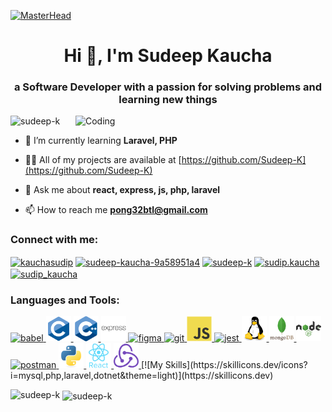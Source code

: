 [![MasterHead](https://pbs.twimg.com/media/DQlOsZyVAAAXfAx?format=jpg&name=large)](https://github.com/Sudeep-K)

<h1 align="center">Hi 👋, I'm Sudeep Kaucha</h1>
<h3 align="center">a Software Developer with a passion for solving problems and learning new things</h3>

<img align="right" alt="Coding" width="400" src="https://i0.wp.com/i.giphy.com/media/137EaR4vAOCn1S/giphy-downsized.gif?w=770&ssl=1">

<p align="left"> <img src="https://komarev.com/ghpvc/?username=sudeep-k&label=Profile%20views&color=0e75b6&style=flat" alt="sudeep-k" /> </p>

- 🌱 I’m currently learning **Laravel, PHP**

- 👨‍💻 All of my projects are available at [https://github.com/Sudeep-K](https://github.com/Sudeep-K)

- 💬 Ask me about **react, express, js, php, laravel**

- 📫 How to reach me **pong32btl@gmail.com**

<h3 align="left">Connect with me:</h3>
<p align="left">
<a href="https://twitter.com/kauchasudip" target="blank"><img align="center" src="https://raw.githubusercontent.com/rahuldkjain/github-profile-readme-generator/master/src/images/icons/Social/twitter.svg" alt="kauchasudip" height="30" width="40" /></a>
<a href="https://linkedin.com/in/sudeep-kaucha-9a58951a4" target="blank"><img align="center" src="https://raw.githubusercontent.com/rahuldkjain/github-profile-readme-generator/master/src/images/icons/Social/linked-in-alt.svg" alt="sudeep-kaucha-9a58951a4" height="30" width="40" /></a>
<a href="https://stackoverflow.com/users/sudeep-k" target="blank"><img align="center" src="https://raw.githubusercontent.com/rahuldkjain/github-profile-readme-generator/master/src/images/icons/Social/stack-overflow.svg" alt="sudeep-k" height="30" width="40" /></a>
<a href="https://fb.com/sudip.kaucha" target="blank"><img align="center" src="https://raw.githubusercontent.com/rahuldkjain/github-profile-readme-generator/master/src/images/icons/Social/facebook.svg" alt="sudip.kaucha" height="30" width="40" /></a>
<a href="https://instagram.com/sudip_kaucha" target="blank"><img align="center" src="https://raw.githubusercontent.com/rahuldkjain/github-profile-readme-generator/master/src/images/icons/Social/instagram.svg" alt="sudip_kaucha" height="30" width="40" /></a>
</p>

<h3 align="left">Languages and Tools:</h3>
<p align="left"> <a href="https://babeljs.io/" target="_blank" rel="noreferrer"> <img src="https://www.vectorlogo.zone/logos/babeljs/babeljs-icon.svg" alt="babel" width="40" height="40"/> </a> <a href="https://www.cprogramming.com/" target="_blank" rel="noreferrer"> <img src="https://raw.githubusercontent.com/devicons/devicon/master/icons/c/c-original.svg" alt="c" width="40" height="40"/> </a> <a href="https://www.w3schools.com/cpp/" target="_blank" rel="noreferrer"> <img src="https://raw.githubusercontent.com/devicons/devicon/master/icons/cplusplus/cplusplus-original.svg" alt="cplusplus" width="40" height="40"/> </a> <a href="https://expressjs.com" target="_blank" rel="noreferrer"> <img src="https://raw.githubusercontent.com/devicons/devicon/master/icons/express/express-original-wordmark.svg" alt="express" width="40" height="40"/> </a> <a href="https://www.figma.com/" target="_blank" rel="noreferrer"> <img src="https://www.vectorlogo.zone/logos/figma/figma-icon.svg" alt="figma" width="40" height="40"/> </a> <a href="https://git-scm.com/" target="_blank" rel="noreferrer"> <img src="https://www.vectorlogo.zone/logos/git-scm/git-scm-icon.svg" alt="git" width="40" height="40"/> </a> <a href="https://developer.mozilla.org/en-US/docs/Web/JavaScript" target="_blank" rel="noreferrer"> <img src="https://raw.githubusercontent.com/devicons/devicon/master/icons/javascript/javascript-original.svg" alt="javascript" width="40" height="40"/> </a> <a href="https://jestjs.io" target="_blank" rel="noreferrer"> <img src="https://www.vectorlogo.zone/logos/jestjsio/jestjsio-icon.svg" alt="jest" width="40" height="40"/> </a> <a href="https://www.linux.org/" target="_blank" rel="noreferrer"> <img src="https://raw.githubusercontent.com/devicons/devicon/master/icons/linux/linux-original.svg" alt="linux" width="40" height="40"/> </a> <a href="https://www.mongodb.com/" target="_blank" rel="noreferrer"> <img src="https://raw.githubusercontent.com/devicons/devicon/master/icons/mongodb/mongodb-original-wordmark.svg" alt="mongodb" width="40" height="40"/> </a> <a href="https://nodejs.org" target="_blank" rel="noreferrer"> <img src="https://raw.githubusercontent.com/devicons/devicon/master/icons/nodejs/nodejs-original-wordmark.svg" alt="nodejs" width="40" height="40"/> </a> <a href="https://postman.com" target="_blank" rel="noreferrer"> <img src="https://www.vectorlogo.zone/logos/getpostman/getpostman-icon.svg" alt="postman" width="40" height="40"/> </a> <a href="https://www.python.org" target="_blank" rel="noreferrer"> <img src="https://raw.githubusercontent.com/devicons/devicon/master/icons/python/python-original.svg" alt="python" width="40" height="40"/> </a> <a href="https://reactjs.org/" target="_blank" rel="noreferrer"> <img src="https://raw.githubusercontent.com/devicons/devicon/master/icons/react/react-original-wordmark.svg" alt="react" width="40" height="40"/> </a> <a href="https://redux.js.org" target="_blank" rel="noreferrer"> <img src="https://raw.githubusercontent.com/devicons/devicon/master/icons/redux/redux-original.svg" alt="redux" width="40" height="40"/> </a> [![My Skills](https://skillicons.dev/icons?i=mysql,php,laravel,dotnet&theme=light)](https://skillicons.dev)</p>

<p><img align="left" src="https://github-readme-stats.vercel.app/api/top-langs?username=sudeep-k&show_icons=true&locale=en&layout=compact" alt="sudeep-k" /></p>

<p>&nbsp;<img align="center" src="https://github-readme-stats.vercel.app/api?username=sudeep-k&show_icons=true&locale=en" alt="sudeep-k" /></p>
